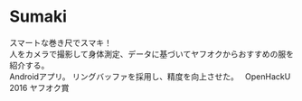 # Sumaki
スマートな巻き尺でスマキ！  
人をカメラで撮影して身体測定、データに基づいてヤフオクからおすすめの服を紹介する。  
Androidアプリ。
リングバッファを採用し、精度を向上させた。  
OpenHackU 2016 ヤフオク賞  
